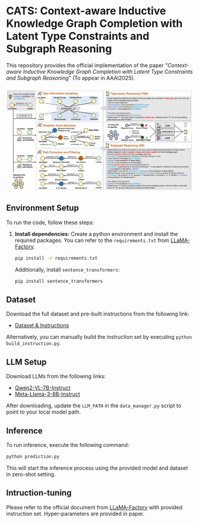 # CATS: Context-aware Inductive Knowledge Graph Completion with Latent Type Constraints and Subgraph Reasoning

This repository provides the official implementation of the paper *"Context-aware Inductive Knowledge Graph Completion with Latent Type Constraints and Subgraph Reasoning"* (To appear in AAAI2025).

![CATS](CATS.png)

## Environment Setup

To run the code, follow these steps:

1. **Install dependencies:**
   Create a python environment and install the required packages. You can refer to the `requirements.txt` from [LLaMA-Factory](https://github.com/hiyouga/LLaMA-Factory/blob/main/requirements.txt).

   ```bash
   pip install -r requirements.txt
   ```
   
   Additionally, install `sentence_transformers`:

   ```bash
   pip install sentence_transformers
   ```

## Dataset

Download the full dataset and pre-built instructions from the following link:

- [Dataset &amp; Instructions](https://drive.google.com/drive/folders/17C3BsllCWy_TK3B5WwCjxPQo2heuLJPz?usp=drive_link)

Alternatively, you can manually build the instruction set by executing `python build_instruction.py`.

## LLM Setup

Download LLMs from the following links:

- [Qwen2-VL-7B-Instruct](https://huggingface.co/Qwen/Qwen2-VL-7B-Instruct)
- [Meta-Llama-3-8B-Instruct](https://huggingface.co/meta-llama/Meta-Llama-3-8B-Instruct)

After downloading, update the `LLM_PATH` in the `data_manager.py` script to point to your local model path.

## Inference

To run inference, execute the following command:

```bash
python prediction.py
```

This will start the inference process using the provided model and dataset in zero-shot setting.

## Intruction-tuning

Please refer to the official document from [LLaMA-Factory](https://github.com/hiyouga/LLaMA-Factory/.) with provided instruction set. Hyper-parameters are provided in paper.
